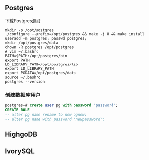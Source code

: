 ## Postgres
下载Postgres[源码](http://www.postgresql.org/ftp/source/)
```
mkdir -p /opt/postgres
./configure --prefix=/opt/postgres && make -j 8 && make install
useradd -m postgres; passwd postgres;
mkdir /opt/postgres/data
chown -R postgres /opt/postgres
# vim ~/.bashrc
PATH=$PATH:/opt/postgres/bin
export PATH
LD_LIBRARY_PATH=/opt/postgres/lib
export LD_LIBRARY_PATH
export PGDATA=/opt/postgres/data
source ~/.bashrc
postgres --version
```

### 创建数据库用户
```sql
postgres=# create user pg with password 'password';
CREATE ROLE
-- alter pg name rename to new pgnew;
-- alter pg name with password 'newpassword'; 
```
## HighgoDB

## IvorySQL